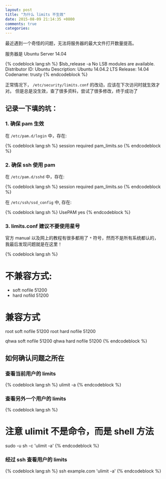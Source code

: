 ```yaml
---
layout: post
title: "为什么 limits 不生效"
date: 2015-08-09 21:14:35 +0800
comments: true
categories: 
---
```


最近遇到一个奇怪的问题，无法将服务器的最大文件打开数量提高。

服务器是 Ubuntu Server 14.04

{% codeblock lang:sh %}
$lsb_release -a
No LSB modules are available.
Distributor ID:	Ubuntu
Description:	Ubuntu 14.04.2 LTS
Release:	14.04
Codename:	trusty
{% endcodeblock %}

正常情况下， `/etc/security/limits.conf` 的改动，应该在下次访问时就生效才对。
但是总是没生效，查了很多资料，尝试了很多修改，终于成功了

## 记录一下填的坑：

### 1. 确保 pam 生效

在 `/etc/pam.d/login` 中，存在:

{% codeblock lang:sh %}
session required pam_limits.so
{% endcodeblock %}


### 2. 确保 ssh 使用 pam

在 `/etc/pam.d/sshd` 中，存在:

{% codeblock lang:sh %}
session required pam_limits.so
{% endcodeblock %}

在 `/etc/ssh/ssd_config` 中, 存在:

{% codeblock lang:sh %}
UsePAM yes
{% endcodeblock %}

### 3. limits.conf 建议不要使用星号

官方 manual 以及网上的教程有很多都用了 `*` 符号，然而不是所有系统都认的，我最后发现问题就是在这里！

{% codeblock lang:sh %}
# 不兼容方式:
* soft nofile 51200
* hard nofild 51200

# 兼容方式
root soft nofile 51200
root hard nofile 51200

qhwa soft nofile 51200
qhwa hard nofile 51200
{% endcodeblock %}

## 如何确认问题之所在

### 查看当前用户的 limits

{% codeblock lang:sh %}
ulimit -a
{% endcodeblock %}

### 查看另外一个用户的 limits

{% codeblock lang:sh %}
# 注意 ulimit 不是命令，而是 shell 方法
sudo -u <USER> sh -c 'ulimit -a'
{% endcodeblock %}

### 经过 ssh 查看用户的 limits

{% codeblock lang:sh %}
ssh example.com 'ulimit -a'
{% endcodeblock %}

